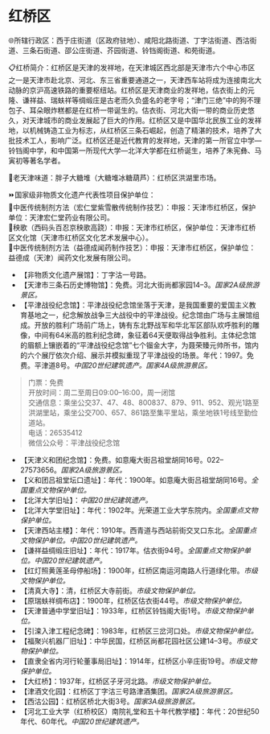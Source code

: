 # 红桥区  
🌐所辖行政区：西于庄街道（区政府驻地）、咸阳北路街道、丁字沽街道、西沽街道、三条石街道、邵公庄街道、芥园街道、铃铛阁街道、和苑街道。  

📋红桥简介：红桥区是天津的发祥地，在天津城区西北部是天津市六个中心市区之一是天津市赴北京、河北、东三省重要通道之一，天津西车站将成为连接南北大动脉的京沪高速铁路的重要枢纽站。红桥区是天津商业的发祥地，估衣街上的元隆、谦祥益、瑞蚨祥等绸缎庄是古老而久负盛名的老字号；“津门三绝”中的狗不理包子、耳朵眼炸糕都是在红桥一带诞生的。估衣街、河北大街一带的商业历史悠久，对天津城市的商业发展起了巨大的作用。红桥区又是中国华北民族工业的发祥地，以机械铸造工业为标志，从红桥区三条石崛起，创造了精湛的技术，培养了大批技术工人，影响广泛。红桥区还是近代教育的发祥地，天津的第一所官立中学—铃铛阁中学，和中国第一所现代大学—北洋大学都在红桥诞生，培养了朱宪彝、马寅初等著名学者。  

🍴老天津味道：胖子大糖堆（大糖堆冰糖葫芦）：红桥区洪湖里市场。  

⏩国家级非物质文化遗产代表性项目保护单位：  
🔸中医传统制剂方法（宏仁堂紫雪散传统制作技艺）：申报：天津市红桥区，保护单位：天津宏仁堂药业有限公司。  
🔸秧歌（西码头百忍京秧歌高跷）：申报：天津市红桥区，保护单位：天津市红桥区文化馆（天津市红桥区文化艺术发展中心）。  
🔸中医传统制剂方法（益德成闻药制作技艺）：申报：天津市红桥区，保护单位：益德成（天津）闻药文化发展有限公司。  

* 【非物质文化遗产展馆】：丁字沽一号路。  
* 【天津市三条石历史博物馆】：免费。河北大街尚都家园14–3。*国家2A级旅游景区。*  
* 【平津战役纪念馆】：平津战役纪念馆坐落于天津，是我国重要的爱国主义教育基地之一，纪念解放战争三大战役中的平津战役。纪念馆由广场与主展馆组成。开放的胜利广场前广场上，铸有东北野战军和华北军区部队欢呼胜利的雕像，中间有64米高的胜利纪念碑，象征着64天便取得战争胜利。主体纪念馆的眉额上镶嵌着的“平津战役纪念馆”七个镏金大字，为聂荣臻元帅所书，馆内的六个展厅依次介绍、展示并模拟重现了平津战役的场景。年代：1997。免费。平津道8号。*中国20世纪建筑遗产。国家4A级旅游景区。*  
> 门票：免费  
> 开放时间：周二至周日09:00–16:00，周一闭馆  
> 交通信息：乘坐公交37、47、48、800837、879、911、952、观光1路至洪湖里站，乘坐公交700、657、861路至集平里站，乘坐地铁1号线至勤俭道站。  
> 电话：26535412  
> 微信公众号：平津战役纪念馆  
* 【天津义和团纪念馆】：免费。如意庵大街吕祖堂胡同16号。022–27573656。*国家2A级旅游景区。*  
* 【义和团吕祖堂坛口遗址】：年代：1900年。如意庵大街吕祖堂胡同16号。*全国重点文物保护单位。*  
* 【北洋大学旧址】：*中国20世纪建筑遗产。*  
* 【北洋大学堂旧址】：年代：1902年。光荣道工业大学东院内。*全国重点文物保护单位。*  
* 【天津西站主楼】：年代：1910年。西青道与西站前街交叉口东北。*全国重点文物保护单位。中国20世纪建筑遗产。*  
* 【谦祥益绸缎庄旧址】：年代：1917年。估衣街94号。*全国重点文物保护单位。中国20世纪建筑遗产。*  
* 【红灯照黄莲圣母停船场】：1900年，红桥区南运河南路人行道绿化带。*市级文物保护单位。*  
* 【清真大寺】：清，红桥区大寺前街。*市级文物保护单位。*  
* 【原瑞蚨祥绸布店】：1900年，红桥区估衣街44号。*市级文物保护单位。*  
* 【天津普通中学堂旧址】：1933年，红桥区铃铛阁大街1号。*市级文物保护单位。*  
* 【引滦入津工程纪念碑】：1983年，红桥区三岔河口处。*市级文物保护单位。*  
* 【福聚兴机器厂旧址】：中华民国，红桥区尚都花园社区公建14–3号。*市级文物保护单位。*  
* 【直隶全省内河行轮董事局旧址】：1914年，红桥区小辛庄街19号。*市级文物保护单位。*  
* 【大红桥】：1937年，红桥区子牙河北路。*市级文物保护单位。*  
* 【津酒文化园】：红桥区丁字沽三号路津酒集团。*国家2A级旅游景区。*  
* 【西沽公园】：红桥区桥北大街3号。*国家3A级旅游景区。*  
* 【河北工业大学（红桥校区）南院礼堂和五十年代教学楼】：年代：20世纪50年代、60年代。*中国20世纪建筑遗产。*  
<!-- Last processed: 2025-07-22 03:44:26 -->
